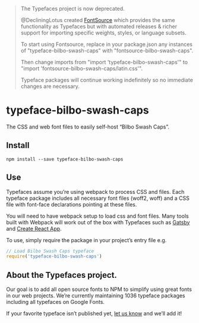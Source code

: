 >The Typefaces project is now deprecated.
>
>@DecliningLotus created
[FontSource](https://github.com/fontsource/fontsource) which provides the
same functionality as Typefaces but with automated releases & richer
support for importing specific weights, styles, or language subsets.
>
>To start using Fontsource, replace in your package.json any instances of
"typeface-bilbo-swash-caps" with "fontsource-bilbo-swash-caps".
>
> Then change imports from "import 'typeface-bilbo-swash-caps'" to "import 'fontsource-bilbo-swash-caps/latin.css'".
>
>Typeface packages will continue working indefinitely so no immediate
>changes are necessary.

# typeface-bilbo-swash-caps

The CSS and web font files to easily self-host “Bilbo Swash Caps”.

## Install

`npm install --save typeface-bilbo-swash-caps`

## Use

Typefaces assume you’re using webpack to process CSS and files. Each typeface
package includes all necessary font files (woff2, woff) and a CSS file with
font-face declarations pointing at these files.

You will need to have webpack setup to load css and font files. Many tools built
with Webpack will work out of the box with Typefaces such as [Gatsby](https://github.com/gatsbyjs/gatsby)
and [Create React App](https://github.com/facebookincubator/create-react-app).

To use, simply require the package in your project’s entry file e.g.

```javascript
// Load Bilbo Swash Caps typeface
require('typeface-bilbo-swash-caps')
```

## About the Typefaces project.

Our goal is to add all open source fonts to NPM to simplify using great fonts in
our web projects. We’re currently maintaining 1036 typeface packages
including all typefaces on Google Fonts.

If your favorite typeface isn’t published yet, [let us know](https://github.com/KyleAMathews/typefaces)
and we’ll add it!
